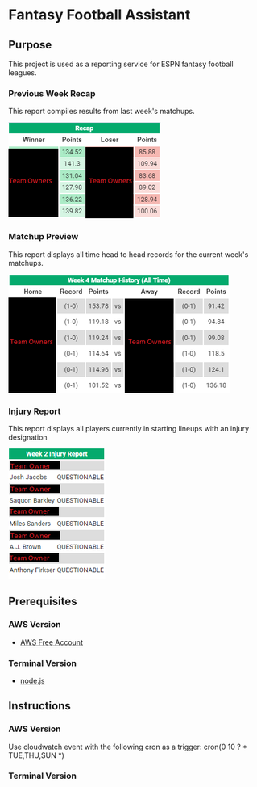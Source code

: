 # Fantasy Football Assistant

## Purpose
This project is used as a reporting service for ESPN fantasy football leagues. 

### Previous Week Recap

This report compiles results from last week's matchups. 

![Sample Recap](./recap.png)

### Matchup Preview

This report displays all time head to head records for the current week's matchups.

![Sample Matchup Preview](./matchupHistory.png)

### Injury Report

This report displays all players currently in starting lineups with an injury designation 

![Sample Injury Report](./injuryReportRedacted.PNG)

## Prerequisites
### AWS Version
* [AWS Free Account](https://portal.aws.amazon.com/billing/signup?refid=em_127222&redirect_url=https%3A%2F%2Faws.amazon.com%2Fregistration-confirmation#/start)
### Terminal Version
* [node.js](https://nodejs.org/en/download/)

## Instructions 

### AWS Version
Use cloudwatch event with the following cron as a trigger: cron(0 10 ? * TUE,THU,SUN *)
### Terminal Version
